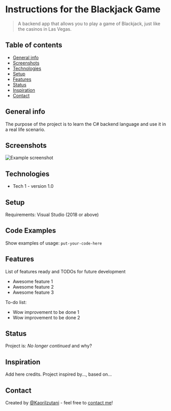 
# Instructions for the Blackjack Game
> A backend app that allows you to play a game of Blackjack, just like the casinos in Las Vegas.

## Table of contents
* [General info](#general-info)
* [Screenshots](#screenshots)
* [Technologies](#technologies)
* [Setup](#setup)
* [Features](#features)
* [Status](#status)
* [Inspiration](#inspiration)
* [Contact](#contact)

## General info
The purpose of the project is to learn the C# backend language and use it in a real life scenario. 

## Screenshots
![Example screenshot](./img/screenshot.png)

## Technologies
* Tech 1 - version 1.0

## Setup
Requirements: Visual Studio (2018 or above)


## Code Examples
Show examples of usage:
`put-your-code-here`

## Features
List of features ready and TODOs for future development
* Awesome feature 1
* Awesome feature 2
* Awesome feature 3

To-do list:
* Wow improvement to be done 1
* Wow improvement to be done 2

## Status
Project is: _No longer continued_ and why?

## Inspiration
Add here credits. Project inspired by..., based on...

## Contact
Created by [@KaoriIzutani](https://kaoriizutani.github.io) - feel free to [contact me](mailto:kaoriizutani@yahoo.com)!
